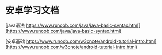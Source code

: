 
[注释]: <> (@Author: lq @Date: 2019-12-17-3:19 PM)

# 安卓学习文档

[java语法 https://www.runoob.com/java/java-basic-syntax.html](https://www.runoob.com/java/java-basic-syntax.html)

[安卓基础 https://www.runoob.com/w3cnote/android-tutorial-intro.html](https://www.runoob.com/w3cnote/android-tutorial-intro.html)


